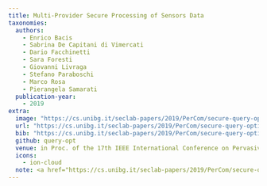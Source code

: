 ```yaml
---
title: Multi-Provider Secure Processing of Sensors Data
taxonomies:
  authors:
    - Enrico Bacis
    - Sabrina De Capitani di Vimercati
    - Dario Facchinetti
    - Sara Foresti
    - Giovanni Livraga
    - Stefano Paraboschi
    - Marco Rosa
    - Pierangela Samarati
  publication-year:
    - 2019
extra:
  image: "https://cs.unibg.it/seclab-papers/2019/PerCom/secure-query-optimization.jpg"
  url: "https://cs.unibg.it/seclab-papers/2019/PerCom/secure-query-optimization.pdf"
  bib: "https://cs.unibg.it/seclab-papers/2019/PerCom/secure-query-optimization.bib"
  github: query-opt
  venue: in Proc. of the 17th IEEE International Conference on Pervasive Computing and Communications Workshops (PerCom), Kyoto, Japan, March 11-15, 2019
  icons:
    - ion-cloud
  note: <a href="https://cs.unibg.it/seclab-papers/2019/PerCom/secure-query-optimization-poster.pdf">Poster</a>
---
```


